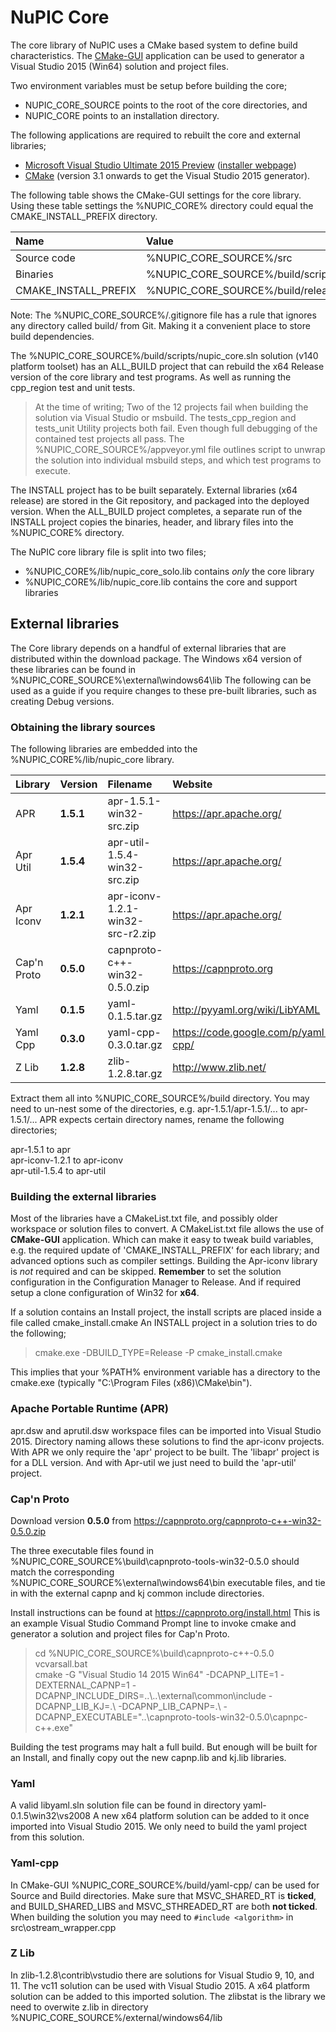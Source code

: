 # NuPIC Core

The core library of NuPIC uses a CMake based system to define build characteristics. The [CMake-GUI](http://www.cmake.org/) application can be used to generator a Visual Studio 2015 (Win64) solution and project files. 

Two environment variables must be setup before building the core; 

- NUPIC_CORE_SOURCE points to the root of the core directories, and
- NUPIC_CORE points to an installation directory.

The following applications are required to rebuilt the core and external libraries;

- [Microsoft Visual Studio Ultimate 2015 Preview](http://www.visualstudio.com/en-us/downloads/visual-studio-2015-downloads-vs) ([installer webpage](http://go.microsoft.com/?linkid=9863611&clcid=0x409))
- [CMake](http://www.cmake.org/) (version 3.1 onwards to get the Visual Studio 2015 generator).

The following table shows the CMake-GUI settings for the core library. Using these table settings the %NUPIC_CORE% directory could equal the CMAKE_INSTALL_PREFIX directory.

| Name | Value |
|:---- |:----- |
| Source code | %NUPIC_CORE_SOURCE%/src |
| Binaries | %NUPIC_CORE_SOURCE%/build/scripts |
| CMAKE_INSTALL_PREFIX | %NUPIC_CORE_SOURCE%/build/release |

Note: The %NUPIC_CORE_SOURCE%/.gitignore file has a rule that ignores any directory called build/ from Git. Making it a convenient place to store build dependencies.

The %NUPIC_CORE_SOURCE%/build/scripts/nupic_core.sln solution (v140 platform toolset) has an ALL_BUILD project that can rebuild the x64 Release version of the core library and test programs. As well as running the cpp_region test and unit tests.

> At the time of writing; Two of the 12 projects fail when building the solution via Visual Studio or msbuild. The tests_cpp_region and tests_unit Utility projects both fail. Even though full debugging of the contained test projects all pass. The %NUPIC_CORE_SOURCE%/appveyor.yml file outlines script to unwrap the solution into individual msbuild steps, and which test programs to execute.

The INSTALL project has to be built separately. External libraries (x64 release) are stored in the Git repository, and packaged into the deployed version. When the ALL_BUILD project completes, a separate run of the INSTALL project copies the binaries, header, and library files into the %NUPIC_CORE% directory.

The NuPIC core library file is split into two files;

- %NUPIC_CORE%/lib/nupic_core_solo.lib contains _only_ the core library
- %NUPIC_CORE%/lib/nupic_core.lib contains the core and support libraries

## External libraries

The Core library depends on a handful of external libraries that are distributed within the download package. The Windows x64 version of these libraries can be found in %NUPIC_CORE_SOURCE%\external\windows64\lib The following can be used as a guide if you require changes to these pre-built libraries, such as creating Debug versions.

### Obtaining the library sources

The following libraries are embedded into the %NUPIC_CORE%/lib/nupic_core library.

| Library | Version | Filename |  Website |
|:------- |:------- |:-------- | :------- |
| APR | **1.5.1** | apr-1.5.1-win32-src.zip | https://apr.apache.org/ |
| Apr Util | **1.5.4** | apr-util-1.5.4-win32-src.zip | https://apr.apache.org/ |
| Apr Iconv | **1.2.1** | apr-iconv-1.2.1-win32-src-r2.zip | https://apr.apache.org/ |
| Cap'n Proto | **0.5.0** | capnproto-c++-win32-0.5.0.zip | https://capnproto.org |
| Yaml | **0.1.5** | yaml-0.1.5.tar.gz | http://pyyaml.org/wiki/LibYAML |
| Yaml Cpp | **0.3.0** | yaml-cpp-0.3.0.tar.gz | https://code.google.com/p/yaml-cpp/ |
| Z Lib | **1.2.8** | zlib-1.2.8.tar.gz | http://www.zlib.net/ |

Extract them all into %NUPIC_CORE_SOURCE%/build directory. You may need to un-nest some of the directories, e.g. apr-1.5.1/apr-1.5.1/... to apr-1.5.1/... APR expects certain directory names, rename the following directories;  

apr-1.5.1 to apr  
apr-iconv-1.2.1 to apr-iconv  
apr-util-1.5.4 to apr-util  

### Building the external libraries

Most of the libraries have a CMakeList.txt file, and possibly older workspace or solution files to convert. A CMakeList.txt file allows the use of **CMake-GUI** application. Which can make it easy to tweak build variables, e.g. the required update of 'CMAKE_INSTALL_PREFIX' for each library; and advanced options such as compiler settings. Building the Apr-iconv library is _not_ required and can be skipped. **Remember** to set the solution configuration in the Configuration Manager to Release. And if required setup a clone configuration of Win32 for **x64**.

If a solution contains an Install project, the install scripts are placed inside a file called cmake_install.cmake An INSTALL project in a solution tries to do the following;  

> cmake.exe -DBUILD_TYPE=Release -P cmake_install.cmake

This implies that your %PATH% environment variable has a directory to the cmake.exe (typically "C:\Program Files (x86)\CMake\bin").

### Apache Portable Runtime (APR)

apr.dsw and aprutil.dsw workspace files can be imported into Visual Studio 2015. Directory naming allows these solutions to find the apr-iconv projects. With APR we only require the 'apr' project to be built. The 'libapr' project is for a DLL version. And with Apr-util we just need to build the 'apr-util' project.

### Cap'n Proto

Download version **0.5.0** from https://capnproto.org/capnproto-c++-win32-0.5.0.zip 

The three executable files found in %NUPIC_CORE_SOURCE%\build\capnproto-tools-win32-0.5.0 should match the corresponding %NUPIC_CORE_SOURCE%\external\windows64\bin executable files, and tie in with the external capnp and kj common include directories. 

Install instructions can be found at https://capnproto.org/install.html This is an example Visual Studio Command Prompt line to invoke cmake and generator a solution and project files for Cap'n Proto.

> cd %NUPIC_CORE_SOURCE%\build\capnproto-c++-0.5.0  
> vcvarsall.bat  
> cmake -G "Visual Studio 14 2015 Win64" -DCAPNP_LITE=1 -DEXTERNAL_CAPNP=1 -DCAPNP_INCLUDE_DIRS=..\\..\external\common\include -DCAPNP_LIB_KJ=.\ -DCAPNP_LIB_CAPNP=.\ -DCAPNP_EXECUTABLE="..\capnproto-tools-win32-0.5.0\capnpc-c++.exe"  
 
Building the test programs may halt a full build. But enough will be built for an Install, and finally copy out the new capnp.lib and kj.lib libraries.

### Yaml

A valid libyaml.sln solution file can be found in directory yaml-0.1.5\win32\vs2008 A new x64 platform solution can be added to it once imported into Visual Studio 2015. We only need to build the yaml project from this solution.

### Yaml-cpp  

In CMake-GUI %NUPIC_CORE_SOURCE%/build/yaml-cpp/ can be used for Source and Build directories. Make sure that MSVC_SHARED_RT is **ticked**, and BUILD_SHARED_LIBS and MSVC_STHREADED_RT are both **not ticked**. When building the solution you may need to `#include <algorithm>` in src\ostream_wrapper.cpp 

### Z Lib  

In zlib-1.2.8\contrib\vstudio there are solutions for Visual Studio 9, 10, and 11. The vc11 solution can be used with Visual Studio 2015. A x64 platform solution can be added to this imported solution. The zlibstat is the library we need to overwite z.lib in directory %NUPIC_CORE_SOURCE%/external/windows64/lib
